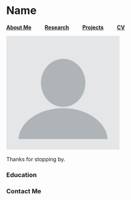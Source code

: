 # Name

[__About Me__](index.md) &nbsp; &nbsp; &nbsp; &nbsp;  [__Research__](Research.md) &nbsp; &nbsp; &nbsp; &nbsp;    [__Projects__](Projects.md) &nbsp; &nbsp; &nbsp; &nbsp;   [__CV__](CV.md)   

<img src="https://github.com/Yidan-GitHub/eden.github.io/blob/gh-pages/assets/images/test.png" width="300" /> 

Thanks for stopping by. 

### Education



### Contact Me









